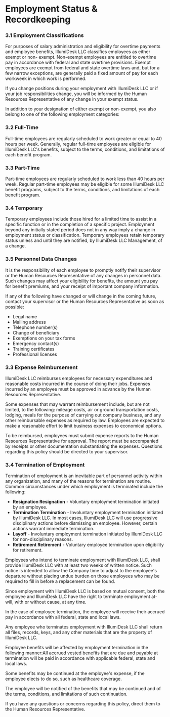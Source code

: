 # Employment Status & Recordkeeping

### 3.1 Employment Classifications

For purposes of salary administration and eligibility for overtime payments and employee benefits, IllumiDesk LLC classifies employees as either exempt or non- exempt. Non-exempt employees are entitled to overtime pay in accordance with federal and state overtime provisions. Exempt employees are exempt from federal and state overtime laws and, but for a few narrow exceptions, are generally paid a fixed amount of pay for each workweek in which work is performed.

If you change positions during your employment with IllumiDesk LLC or if your job responsibilities change, you will be informed by the Human Resources Representative of any change in your exempt status.

In addition to your designation of either exempt or non-exempt, you also belong to one of the following employment categories:

### 3.2 Full-Time

Full-time employees are regularly scheduled to work greater or equal to 40 hours per week. Generally, regular full-time employees are eligible for IllumiDesk LLC's benefits, subject to the terms, conditions, and limitations of each benefit program.

### 3.3 Part-Time

Part-time employees are regularly scheduled to work less than 40 hours per week. Regular part-time employees may be eligible for some IllumiDesk LLC benefit programs, subject to the terms, conditions, and limitations of each benefit program.

### 3.4 Temporary

Temporary employees include those hired for a limited time to assist in a specific function or in the completion of a specific project. Employment beyond any initially stated period does not in any way imply a change in employment status or classification. Temporary employees retain temporary status unless and until they are notified, by IllumiDesk LLC Management, of a change.

### 3.5 Personnel Data Changes

It is the responsibility of each employee to promptly notify their supervisor or the Human Resources Representative of any changes in personnel data. Such changes may affect your eligibility for benefits, the amount you pay for benefit premiums, and your receipt of important company information.

If any of the following have changed or will change in the coming future, contact your supervisor or the Human Resources Representative as soon as possible:

* Legal name
* Mailing address
* Telephone number\(s\)
* Change of beneficiary
* Exemptions on your tax forms
* Emergency contact\(s\)
* Training certificates
* Professional licenses

### 3.3 Expense Reimbursement

IllumiDesk LLC reimburses employees for necessary expenditures and reasonable costs incurred in the course of doing their jobs. Expenses incurred by an employee must be approved in advance by the Human Resources Representative.

Some expenses that may warrant reimbursement include, but are not limited, to the following: mileage costs, air or ground transportation costs, lodging, meals for the purpose of carrying out company business, and any other reimbursable expenses as required by law. Employees are expected to make a reasonable effort to limit business expenses to economical options.

To be reimbursed, employees must submit expense reports to the Human Resources Representative for approval. The report must be accompanied by receipts or other documentation substantiating the expenses. Questions regarding this policy should be directed to your supervisor.

### 3.4 Termination of Employment

Termination of employment is an inevitable part of personnel activity within any organization, and many of the reasons for termination are routine. Common circumstances under which employment is terminated include the following:

* **Resignation Resignation** - Voluntary employment termination initiated by an employee.
* **Termination Termination** - Involuntary employment termination initiated by IllumiDesk LLC. In most cases, IllumiDesk LLC will use progressive disciplinary actions before dismissing an employee. However, certain actions warrant immediate termination.
* **Layoff** - Involuntary employment termination initiated by IllumiDesk LLC for non-disciplinary reasons.
* **Retirement Retirement** - Voluntary employee termination upon eligibility for retirement.

Employees who intend to terminate employment with IllumiDesk LLC, shall provide IllumiDesk LLC with at least two weeks of written notice. Such notice is intended to allow the Company time to adjust to the employee's departure without placing undue burden on those employees who may be required to fill in before a replacement can be found.

Since employment with IllumiDesk LLC is based on mutual consent, both the employee and IllumiDesk LLC have the right to terminate employment at-will, with or without cause, at any time.

In the case of employee termination, the employee will receive their accrued pay in accordance with all federal, state and local laws.

Any employee who terminates employment with IllumiDesk LLC shall return all files, records, keys, and any other materials that are the property of IllumiDesk LLC.

Employee benefits will be affected by employment termination in the following manner:All accrued vested benefits that are due and payable at termination will be paid in accordance with applicable federal, state and local laws.

Some benefits may be continued at the employee's expense, if the employee elects to do so, such as healthcare coverage.

The employee will be notified of the benefits that may be continued and of the terms, conditions, and limitations of such continuation.

If you have any questions or concerns regarding this policy, direct them to the Human Resources Representative.

